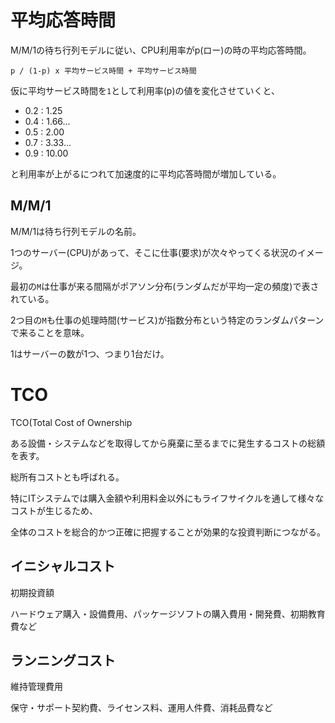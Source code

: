 # 平均応答時間

M/M/1の待ち行列モデルに従い、CPU利用率がp(ロー)の時の平均応答時間。

```
p / (1-p) x 平均サービス時間 + 平均サービス時間
```

仮に平均サービス時間を`1`として利用率(p)の値を変化させていくと、

- 0.2 : 1.25
- 0.4 : 1.66...
- 0.5 : 2.00
- 0.7 : 3.33...
- 0.9 : 10.00

と利用率が上がるにつれて加速度的に平均応答時間が増加している。

## M/M/1

M/M/1は待ち行列モデルの名前。

1つのサーバー(CPU)があって、そこに仕事(要求)が次々やってくる状況のイメージ。

最初の`M`は仕事が来る間隔がポアソン分布(ランダムだが平均一定の頻度)で表されている。

2つ目の`M`も仕事の処理時間(サービス)が指数分布という特定のランダムパターンで来ることを意味。

1はサーバーの数が1つ、つまり1台だけ。

# TCO

TCO(Total Cost of Ownership

ある設備・システムなどを取得してから廃棄に至るまでに発生するコストの総額を表す。

総所有コストとも呼ばれる。

特にITシステムでは購入金額や利用料金以外にもライフサイクルを通して様々なコストが生じるため、

全体のコストを総合的かつ正確に把握することが効果的な投資判断につながる。

## イニシャルコスト

初期投資額

ハードウェア購入・設備費用、パッケージソフトの購入費用・開発費、初期教育費など

## ランニングコスト

維持管理費用

保守・サポート契約費、ライセンス料、運用人件費、消耗品費など

